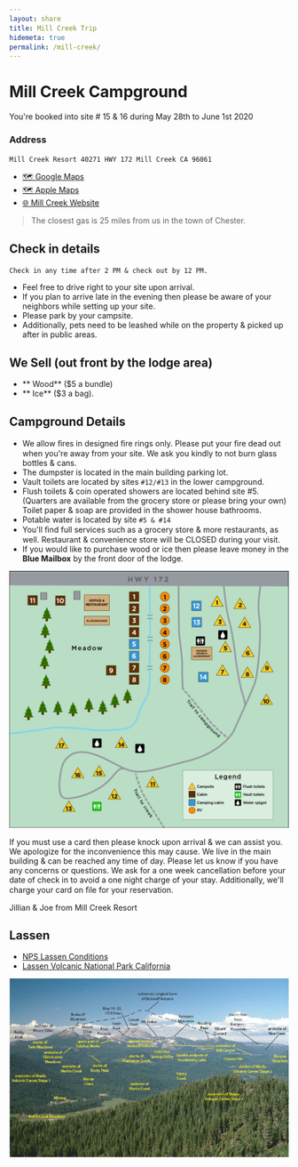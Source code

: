 ```yaml
---
layout: share
title: Mill Creek Trip
hidemeta: true
permalink: /mill-creek/
---
```


# Mill Creek Campground
You're booked into site # 15 & 16 during May 28th to June 1st 2020 

### Address
`Mill Creek Resort 40271 HWY 172 Mill Creek CA 96061 `
* [🗺 Google Maps](https://www.google.com/maps/place/Mill+Creek+Resort/@40.3236882,-121.5286495,17z/data=!3m1!4b1!4m8!3m7!1s0x809d51687b55c0cd:0x55a8ca806bd13678!5m2!4m1!1i2!8m2!3d40.3236882!4d-121.5264608)
* [🗺 Apple Maps](https://maps.apple.com/?address=40271%20CA-172,%20Mill%20Creek,%20CA%20%2096061,%20United%20States&auid=69099969819570590&ll=40.323330,-121.525710&lsp=9902&q=Mill%20Creek%20Resort&_ext=ChkKBQgEEOIBCgQIBRADCgQIBhALCgQIChAAEiQpxTZOrzkpREAxhel7DcFhXsA59FcjFowpREBBYC7zZ4lhXsA%3D)
* [🌐 Mill Creek Website](https://www.millcreekresort.net/)

> The closest gas is 25 miles from us in the town of Chester.

## Check in details
`Check in any time after 2 PM & check out by 12 PM.`
* Feel free to drive right to your site upon arrival.
* If you plan to arrive late in the evening then please be aware of your neighbors while setting up your site.
* Please park by your campsite.
* Additionally, pets need to be leashed while on the property & picked up after in public areas.

## We Sell (out front by the lodge area)
* ** Wood** ($5 a bundle)
* ** Ice** ($3 a bag).

## Campground Details
* We allow ﬁres in designed ﬁre rings only. Please put your ﬁre dead out when you're away from your site. We ask you kindly to not burn glass bottles & cans.
* The dumpster is located in the main building parking lot.
* Vault toilets are located by sites `#12/#13` in the lower campground.
* Flush toilets & coin operated showers are located behind site #5. (Quarters are available from the grocery store or please bring your own) Toilet paper & soap are provided in the shower house bathrooms.
* Potable water is located by site `#5 & #14` 
* You'll ﬁnd full services such as a grocery store & more restaurants, as well. Restaurant & convenience store will be CLOSED during your visit.
* If you would like to purchase wood or ice then please leave money in the **Blue Mailbox** by the front door of the lodge. 

![A map of the grounds](../images/campground-map.png)

If you must use a card then please knock upon arrival & we can assist you. We apologize for the inconvenience this may cause. We live in the main building & can be reached any time of day. Please let us know if you have any concerns or questions. We ask for a one week cancellation before your date of check in to avoid a one night charge of your stay. Additionally, we'll charge your card on ﬁle for your reservation. 

Jillian & Joe from Mill Creek Resort 


## Lassen

* [NPS Lassen Conditions](https://www.nps.gov/lavo/planyourvisit/conditions.htm)
* [Lassen Volcanic National Park California](https://www.nps.gov/lavo/planyourvisit/basicinfo.htm)

![the volcano](../images/volcano-map.png)
